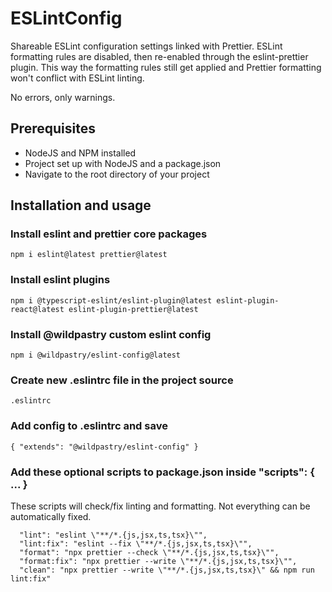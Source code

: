 # ESLintConfig
Shareable ESLint configuration settings linked with Prettier. ESLint formatting rules are disabled, then re-enabled through the eslint-prettier plugin. This way the formatting rules still get applied and Prettier formatting won't conflict with ESLint linting.

No errors, only warnings.

## Prerequisites
- NodeJS and NPM installed
- Project set up with NodeJS and a package.json
- Navigate to the root directory of your project

## Installation and usage

### Install eslint and prettier core packages
```
npm i eslint@latest prettier@latest
```

### Install eslint plugins
```
npm i @typescript-eslint/eslint-plugin@latest eslint-plugin-react@latest eslint-plugin-prettier@latest
```

### Install @wildpastry custom eslint config
```
npm i @wildpastry/eslint-config@latest
```

### Create new .eslintrc file in the project source
```
.eslintrc
```

### Add config to .eslintrc and save
```
{ "extends": "@wildpastry/eslint-config" }
```

### Add these optional scripts to package.json inside "scripts": { ... }
These scripts will check/fix linting and formatting. Not everything can be automatically fixed.
```
  "lint": "eslint \"**/*.{js,jsx,ts,tsx}\"",
  "lint:fix": "eslint --fix \"**/*.{js,jsx,ts,tsx}\"",
  "format": "npx prettier --check \"**/*.{js,jsx,ts,tsx}\"",
  "format:fix": "npx prettier --write \"**/*.{js,jsx,ts,tsx}\"",
  "clean": "npx prettier --write \"**/*.{js,jsx,ts,tsx}\" && npm run lint:fix"
```

